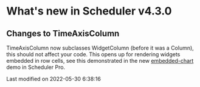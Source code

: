 # What's new in Scheduler v4.3.0

## Changes to TimeAxisColumn

TimeAxisColumn now subclasses WidgetColumn (before it was a Column), this should not affect your code. This opens up
for rendering widgets embedded in row cells, see this demonstrated in the new
[embedded-chart](https://bryntum.com/examples/scheduler-pro/embedded-chart/) demo in Scheduler Pro.


<p class="last-modified">Last modified on 2022-05-30 6:38:16</p>